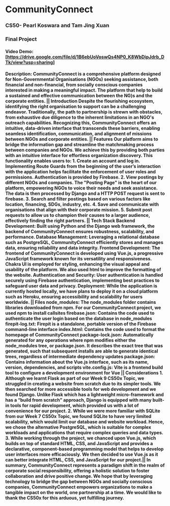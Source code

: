 # CommunityConnect
### CS50- Pearl Koswara and Tam Jing Xuan
### Final Project


#### Video Demo:  [https://drive.google.com/file/d/1B6ebUoVoswQs4NP0_K8WbDipJdrb_DTk/view?usp=sharing]

#### Description: CommunityConnect is a comprehensive platform designed for Non-Governmental Organisations (NGOs) seeking assistance, both financial and non-financial, from socially conscious companies interested in making a meaningful impact. The platform that help to build a sustained and effective communication between the NG)s and the corporate entities. || **Introduction** Despite the flourishing ecosystem, identifying the right organisation to support can be a challenging endeavor. Traditionally, the path to partnership is strewn with obstacles, from exhaustive due diligence to the inherent limitations in an NGO's outreach capabilities. Recognizing this, CommunityConnect offers an intuitive, data-driven interface that transcends these barriers, enabling seamless identification, communication, and alignment of missions between NGOs and corporate entities. || **Features** Our platform aims to bridge the information gap and streamline the matchmaking process between companies and NGOs. We achieve this by providing both parties with an intuitive interface for effortless organization discovery. This functionality enables users to: 1. Create an account and log in. Implementing Route Guards from the beginning of the user’s interaction with the application helps facilitate the enforcement of user roles and permissions. Authentication is provided by Firebase. 2. View postings by different NGOs and companies. The "Posting Page" is the heart of our platform, empowering NGOs to voice their needs and seek assistance. The data is then processed by Django and a HTTP POST request is sent to firebase. 3. Search and filter postings based on various factors like location, financing, SDGs, industry, etc. 4. Save and communicate with organisations that align with their corporate mission. 5. Submit post requests to allow us to champion their causes to a larger audience, effectively finding the right partners. || **Tech Stack** **Backend Development:** Built using Python and the Django web framework, the backend of CommunityConnect ensures robustness, scalability, and performance. **Database Management:** Leveraging a relational database such as PostgreSQL, CommunityConnect efficiently stores and manages data, ensuring reliability and data integrity. **Frontend Development:** The frontend of CommunityConnect is developed using Vue.js, a progressive JavaScript framework known for its versatility and responsiveness. Chakra UI is employed for styling, enhancing the visual appeal and usability of the platform. We also used html to improve the formatting of the website. **Authentication and Security:** User authentication is handled securely using Firebase authentication, implementing best practices to safeguard user data and privacy. **Deployment:** While the application is currently hosted locally, we have plans to deploy it on a cloud platform such as Heroku, ensuring accessibility and scalability for users worldwide. || **Files** **node_modules:** The node_modules folder contains libraries downloaded from npm. For our CommunityConnect project, we used npm to install callsites **firebase.json:** Contains the code used to authenticate the user login based on the database in node_modules **firepit-log.txt:** Firepit is a standalone, portable version of the Firebase command-line interface **index.html:** Contains the code used to format the homepage of CommunityConnect **package-lock.json:** Automatically generated for any operations where npm modifies either the node_modules tree, or package.json. It describes the exact tree that was generated, such that subsequent installs are able to generate identical trees, regardless of intermediate dependency updates **package.json:** Contains information about the Vue.js interface, such as its name, version, dependencies, and scripts **vite.config.js:** Vite is a frontend build tool to configure a development environment for Vue || **Considerations** 1. Although we learnt Flask as part of our Week 9 CS50x Topic, we struggled in creating a website from scratch due to its simpler tools. We then searched for more accessible tools for web development and we found Django. Unlike Flask which has a lightweight micro-framework and has a “build from scratch” approach, Django is equipped with many built-in tools for rapid development, which provided us with a lot of convenience for our project. 2. While we were more familiar with SQLite from our Week 7 CS50x Topic, we found SQLite to have very limited scalability, which would limit our database and website workload. Hence, we chose the alternative PostgreSQL, which is suitable for complex workloads and applications that require complex queries and data types. 3. While working through the project, we chanced upon Vue.js, which builds on top of standard HTML, CSS, and JavaScript and provides a declarative, component-based programming model that helps to develop user interfaces more efficaciously. We then decided to use Vue.js as it can better integrate HTML, CSS, and JavaScript for our project.|| In summary, CommunityConnect represents a paradigm shift in the realm of corporate social responsibility, offering a holistic solution to foster collaboration and drive positive change. We hope that by leveraging technology to bridge the gap between NGOs and socially conscious companies, CommunityConnect empowers organizations to make a tangible impact on the world, one partnership at a time. We would like to thank the CS50x for this arduous, yet fulfilling journey. 
